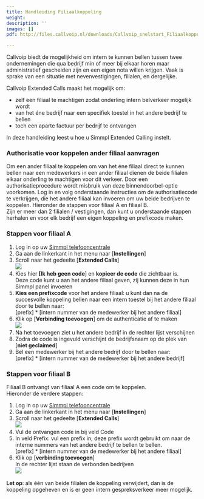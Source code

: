 ```yaml
---
title: Handleiding Filiaalkoppeling
weight: 
description: ''
images: []
pdf: http://files.callvoip.nl/downloads/Callvoip_snelstart_Filiaalkoppeling.pdf

---
```

Callvoip biedt de mogelijkheid om intern te kunnen bellen tussen twee ondernemingen die qua bedrijf min of meer bij elkaar horen maar administratief gescheiden zijn en een eigen nota willen krijgen. Vaak is sprake van een situatie met nevenvestigingen, filialen, en dergelijke.

Callvoip Extended Calls maakt het mogelijk om:

* zelf een filiaal te machtigen zodat onderling intern belverkeer mogelijk wordt
* van het éne bedrijf naar een specifiek toestel in het andere bedrijf te bellen
* toch een aparte factuur per bedrijf te ontvangen

In deze handleiding leest u hoe u Simmpl Extended Calling instelt.

<h3>Authorisatie voor koppelen ander filiaal aanvragen</h3>

Om een ander filiaal te koppelen om van het éne filiaal direct te kunnen bellen naar een medewerkers in een ander filiaal dienen de beide filialen elkaar onderling te machtigen voor dit verkeer. Door een authorisatieprocedure wordt misbruik van deze binnendoorbel-optie voorkomen. Log in en volg onderstaande instructies om de authorisatiecode te verkrijgen, die het andere filiaal kan invoeren om uw beide bedrijven te koppelen. Hieronder de stappen voor filiaal A en filiaal B.  
Zijn er meer dan 2 filialen / vestigingen, dan kunt u onderstaande stappen herhalen en voor elk bedrijf een eigen koppeling en prefixcode maken.

<h3>Stappen voor filiaal A</h3>

1. Log in op uw <a href="https://panel.callvoip.nl/login/panel" target="_blank">Simmpl telefooncentrale</a>
2. Ga aan de linkerkant in het menu naar \[**Instellingen**\]
3. Scroll naar het gedeelte \[**Extended Calls**\]  
   ![](https://res.cloudinary.com/callvoip/image/upload/v1565357319/features-14_hc5zst.png)
4. Kies hier **\[Ik heb geen code**\] en **kopieer de code** die zichtbaar is.  
   Deze code kunt u aan het andere filiaal geven, zij kunnen deze in hun Simmpl panel invoeren
5. **Kies een prefixcode** voor het andere filiaal: u kunt dan na de succesvolle koppeling bellen naar een intern toestel bij het andere filiaal door te bellen naar:  
   \[prefix\] * \[intern nummer van de medewerker bij het andere filiaal\]
6. Klik op \[**Verbinding toevoegen**\] om de authenticatie af te maken  
   ![](https://res.cloudinary.com/callvoip/image/upload/v1565357439/features-15_n9ohms.png)
7. Na het toevoegen ziet u het andere bedrijf in de rechter lijst verschijnen
8. Zodra de code is ingevuld verschijnt de bedrijfsnaam op de plek van \[**niet geclaimed**\]
9. Bel een medewerker bij het andere bedrijf door te bellen naar:  
   \[prefix\] * \[intern nummer van de medewerker bij het andere bedrijf\]

<h3>Stappen voor filiaal B</h3>

Filiaal B ontvangt van filiaal A een code om te koppelen.  
Hieronder de verdere stappen:

1. Log in op uw <a href="https://panel.callvoip.nl/login/panel" target="_blank">Simmpl telefooncentrale</a>
2. Ga aan de linkerkant in het menu naar \[**Instellingen**\]
3. Scroll naar het gedeelte \[**Extended Calls**\]  
   ![](https://res.cloudinary.com/callvoip/image/upload/v1565357640/features-16_l6cd5i.png)
4. Vul de ontvangen code in bij veld Code
5. In veld Prefix: vul een prefix in; deze prefix wordt gebruikt om naar de interne nummers van het andere bedrijf te bellen te bellen.  
   \[prefix\] * \[intern nummer van de medewerker bij het andere filiaal\]
6. Klik op \[**verbinding toevoegen**\]  
   In de rechter lijst staan de verbonden bedrijven  
   ![](https://res.cloudinary.com/callvoip/image/upload/v1565357730/features-17_ykcknk.png)

**Let op**: als één van beide filialen de koppeling verwijdert, dan is de koppeling opgeheven en is er geen intern gespreksverkeer meer mogelijk.